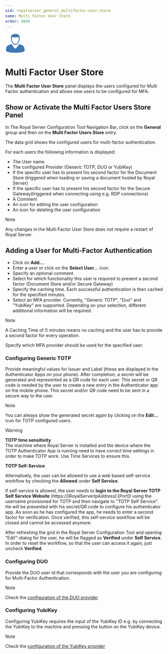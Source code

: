 ```yaml
---
uid: royalserver_general_multifactor-user-store
name: Multi Factor User Store
order: 9040
---
```


<img src="/r2023/images/RoyalServer/Svg/SVG_Permissions_32.svg" class="icon-left icon-lg" alt="" />

# Multi Factor User Store

The **Multi Factor User Store** panel displays the users configured for Multi Factor authentication and allows  new users to be configured for MFA.

## Show or Activate the Multi Factor Users Store Panel

In The Royal Server Configuration Tool Navigation Bar, click on the **General** group and then on the **Multi Factor Users Store** entry.

The data grid shows the configured users for multi-factor authentication.

For each users the following information is displayed:
- The User name
- The configured Provider (Generic TOTP, DUO or YubiKey)
- If the specific user has to present his second factor for the Document Store (triggered when loading or saving a document hosted by Royal Server)
- If the specific user has to present his second factor for the Secure Gateway(triggered when connecting using e.g. RDP connections)
- A Comment
- An icon for editing the user configuration
- An icon for deleting the user configuration

> [!NOTE]
> Any changes in the Multi Factor User Store does not require a restart of Royal Server.

## Adding a User for Multi-Factor Authentication
- Click on **Add...**.
- Enter a user or click on the **Select User...** icon.
- Specify an optional comment.
- Select for which functionality this user is required to present a second factor (Document Store and/or Secure Gateway)
- Specify the caching time. Each successful authentication is then cached for the specified minutes.
- Select an MFA provider. Currently, "Generic TOTP", "Duo" and "YubiKey" are supported. Depending on your selection, different additional information will be required.

> [!NOTE]
> A Caching Time of 0 minutes means no caching and the user has to provide a second factor for every operation.

Specify which MFA provider should be used for the specified user:

### Configuring Generic TOTP

Provide meaningful values for Issuer and Label (these are displayed in the Authenticator Apps on your phone).
After completion, a secret will be generated and represented as a QR code for each user. This secret or QR code is needed by the user to create a new entry in the Authenticator app on the mobile phone. This secret and/or QR code need to be sent in a secure way to the user.

> [!NOTE]
> You can always show the generated secret again by clicking on the **Edit...** icon for TOTP configured users.

> [!WARNING]  
> **TOTP time sensitivity**  
> The machine where Royal Server is installed and the device where the TOTP Authenticator App is running need to have correct time settings in order to make TOTP work. Use Time Services to ensure this.

**TOTP Self-Service**

Alternatively, the user can be allowed to use a web based self-service workflow by checking the **Allowed** under **Self Service**.

If self-service is allowed, the user needs to **login to the Royal Server TOTP Self Service Website** (https://[RoyalServerIpAddress]:[Port]) using the username provisioned for TOTP and then navigate to "TOTP Self Service". He will be presented with his secret/QR code to configure his authenticator app. As soon as he has configured the app, he needs to enter a second factor for verification. Once verified, this self-service workflow will be closed and cannot be accessed anymore.

After refreshing the grid in the Royal Server Configuration Tool and opening "Edit"-dialog for the user, he will be flagged as **Verified** under **Self Service**. In order to reset the workflow, so that the user can access it again, just uncheck **Verified**.

### Configuring DUO

Provide the DUO user Id that corresponds with the user you are configuring for Multi-Factor Authentication.

> [!NOTE]
> Check the [configuration of the DUO provider](./mfa.md#duo)

### Configuring YubiKey

Configuring YubiKey requires the input of the YubiKey ID e.g. by connecting the YubiKey to the machine and pressing the button on the YubiKey device.

> [!NOTE]
> Check the [configuration of the YubiKey provider](./mfa.md#yubikey)
